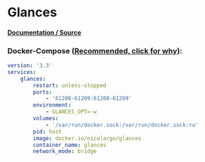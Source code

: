 # Glances

#### [Documentation / Source](https://glances.readthedocs.io/en/latest/ "Documentation / Source")

### Docker-Compose ([Recommended, click for why](https://docs.docker.com/compose/intro/features-uses/ "docs.docker.com Why use Compose?")):

```yaml
version: '3.3'
services:
    glances:
        restart: unless-stopped
        ports:
            - '61208-61209:61208-61209'
        environment:
            - GLANCES_OPT=-w
        volumes:
            - '/var/run/docker.sock:/var/run/docker.sock:ro'
        pid: host
        image: docker.io/nicolargo/glances
        container_name: glances
        network_mode: bridge

```
